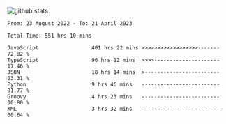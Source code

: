 
![github stats](https://github-readme-stats.vercel.app/api?username=realmahd1&show_icons=true&theme=codeSTACKr&hide_rank=true&count_private=true)

<!--START_SECTION:waka-->

```text
From: 23 August 2022 - To: 21 April 2023

Total Time: 551 hrs 10 mins

JavaScript                 401 hrs 22 mins >>>>>>>>>>>>>>>>>>-------   72.82 %
TypeScript                 96 hrs 12 mins  >>>>---------------------   17.46 %
JSON                       18 hrs 14 mins  >------------------------   03.31 %
Python                     9 hrs 46 mins   -------------------------   01.77 %
Groovy                     4 hrs 23 mins   -------------------------   00.80 %
XML                        3 hrs 32 mins   -------------------------   00.64 %
```

<!--END_SECTION:waka-->
